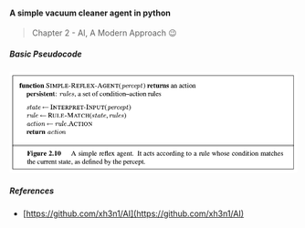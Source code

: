 #### A simple vacuum cleaner agent in python

> Chapter 2 - AI, A Modern Approach 😉

##### Basic Pseudocode
![Basic Pseudocode](/resources/simple-reflex-russel_n_norvig.png)


##### References

- [https://github.com/xh3n1/AI](https://github.com/xh3n1/AI)